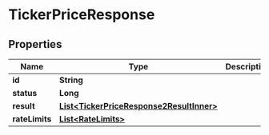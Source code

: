

# TickerPriceResponse


## Properties

| Name | Type | Description | Notes |
|------------ | ------------- | ------------- | -------------|
|**id** | **String** |  |  [optional] |
|**status** | **Long** |  |  [optional] |
|**result** | [**List&lt;TickerPriceResponse2ResultInner&gt;**](TickerPriceResponse2ResultInner.md) |  |  [optional] |
|**rateLimits** | [**List&lt;RateLimits&gt;**](RateLimits.md) |  |  [optional] |



